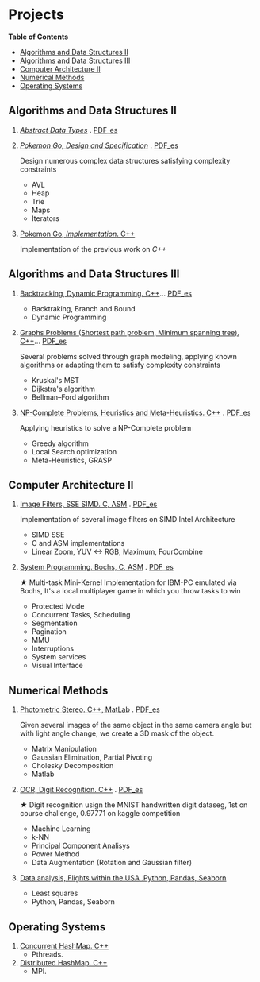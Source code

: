 # Projects
**Table of Contents**
* [Algorithms and Data Structures II](https://github.com/ITarrio/projects/wiki/Projects#algorithms-and-data-structures-ii)
* [Algorithms and Data Structures III](https://github.com/ITarrio/projects/wiki/Projects#algorithms-and-data-structures-iii)
* [Computer Architecture II](https://github.com/ITarrio/projects/wiki/Projects#computer-architecture-ii)
* [Numerical Methods](https://github.com/ITarrio/projects/wiki/Projects#numerical-methods)
* [Operating Systems](https://github.com/ITarrio/projects/wiki/Projects#operating-systems)

## Algorithms and Data Structures II
1. [*Abstract Data Types*](https://github.com/ZebaSz/algo2-tp1)     . [PDF_es](https://github.com/ZebaSz/algo2-tp1/blob/master/Entrega%20electr%C3%B3nica%20RTP%201.pdf)
2. [*Pokemon Go, Design and Specification*](https://github.com/ZebaSz/algo2-tp2) . [PDF_es](https://github.com/ZebaSz/algo2-tp2/blob/reentrega/Reentrega%20TP2.pdf)

    Design numerous complex data structures satisfying complexity constraints
    * AVL
    * Heap
    * Trie
    * Maps
    * Iterators
3. [Pokemon Go, *Implementation*. C++](https://github.com/ZebaSz/algo2-tp3)

   Implementation of the previous work on _C++_

## Algorithms and Data Structures III
1. [Backtracking, Dynamic Programming. C++](https://github.com/ITarrio/algo3_tp1)... [PDF_es](https://github.com/ITarrio/algo3_tp1/blob/master/informe/informe.pdf)
    * Backtraking, Branch and Bound
    * Dynamic Programming
2. [Graphs Problems (Shortest path problem, Minimum spanning tree). C++](https://github.com/ZebaSz/algo3-tp2)... [PDF_es](https://github.com/ZebaSz/algo3-tp2/blob/master/RTP2:%20Barylko%2C%20Giudice%2C%20Szperling%2C%20Tarrio.pdf)

    Several problems solved through graph modeling, applying known algorithms or adapting them to satisfy complexity constraints
    * Kruskal's MST
    * Dijkstra's algorithm
    * Bellman–Ford algorithm
3. [NP-Complete Problems, Heuristics and Meta-Heuristics. C++](https://github.com/ZebaSz/algo3-tp3) .  [PDF_es](https://github.com/ZebaSz/algo3-tp3/blob/master/RTP%203:%20Barylko%2C%20Giudice%2C%20Szperling%2C%20Tarrio.pdff)

    Applying heuristics to solve a NP-Complete problem
    * Greedy algorithm
    * Local Search optimization
    * Meta-Heuristics, GRASP

## Computer Architecture II
1. [Image Filters, SSE SIMD. C, ASM](https://github.com/ZebaSz/orga2-tp2) .  [PDF_es](https://github.com/ZebaSz/orga2-tp2/blob/master/Informe%20-%20Reentrega.pdf)

    Implementation of several image filters on SIMD Intel Architecture
    * SIMD SSE
    * C and ASM implementations
    * Linear Zoom, YUV <-> RGB, Maximum, FourCombine
2. [System Programming. Bochs, C, ASM](https://github.com/ZebaSz/orga2-tp3) .  [PDF_es](https://github.com/ZebaSz/orga2-tp3/blob/master/informe.pdf)

    ★ Multi-task Mini-Kernel Implementation for IBM-PC emulated via Bochs, It's a local multiplayer game in which you throw tasks to win
    * Protected Mode
    * Concurrent Tasks, Scheduling
    * Segmentation
    * Pagination
    * MMU
    * Interruptions
    * System services
    * Visual Interface

## Numerical Methods
1. [Photometric Stereo. C++, MatLab](https://github.com/ITarrio/metnum-tp1) .  [PDF_es](https://drive.google.com/open?id=1AugLi9bBuwCbE_zX8G9v_7jMcXA7Tsqs)

   Given several images of the same object in the same camera angle but with light angle change, we create a 3D mask of the object.
    * Matrix Manipulation
    * Gaussian Elimination, Partial Pivoting
    * Cholesky Decomposition
    * Matlab
2. [OCR, Digit Recognition. C++](https://github.com/kevinfra/metnum-tp2) . [PDF_es](https://github.com/kevinfra/metnum-tp2/blob/master/informe/%5BRTP2%5D%20Mena%2C%20Frachtenberg%20Goldsmit%2C%20Tarrio%2C%20Szperling.pdf)
    
    ★ Digit recognition usign the MNIST handwritten digit dataseg, 1st on course challenge, 0.97771 on kaggle competition
    * Machine Learning
    * k-NN
    * Principal Component Analisys
    * Power Method
    * Data Augmentation (Rotation and Gaussian filter)
3. [Data analysis, Flights within the USA .Python, Pandas, Seaborn](https://github.com/ITarrio/metnum-tp3)
    * Least squares
    * Python, Pandas, Seaborn

## Operating Systems
1. [Concurrent HashMap. C++](https://github.com/ZebaSz/so-tp1)
    * Pthreads.
2. [Distributed HashMap. C++](https://github.com/ZebaSz/so-tp2)
    * MPI.


